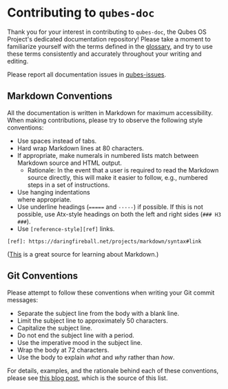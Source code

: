 Contributing to `qubes-doc`
===========================

Thank you for your interest in contributing to `qubes-doc`, the Qubes OS
Project's dedicated documentation repository! Please take a moment to
familiarize yourself with the terms defined in the [glossary], and try to use
these terms consistently and accurately throughout your writing and editing.

Please report all documentation issues in [qubes-issues]. 


Markdown Conventions
--------------------

All the documentation is written in Markdown for maximum accessibility. When
making contributions, please try to observe the following style conventions:

 * Use spaces instead of tabs.
 * Hard wrap Markdown lines at 80 characters.
 * If appropriate, make numerals in numbered lists match between Markdown
   source and HTML output.
   * Rationale: In the event that a user is required to read the Markdown source
     directly, this will make it easier to follow, e.g., numbered steps in a set
     of instructions.
 * Use hanging indentations  
   where appropriate.
 * Use underline headings (`=====` and `-----`) if possible. If this is not
   possible, use Atx-style headings on both the left and right sides
   (`### H3 ###`).
 * Use `[reference-style][ref]` links.  
 
`[ref]: https://daringfireball.net/projects/markdown/syntax#link`

([This][md] is a great source for learning about Markdown.)


Git Conventions
---------------

Please attempt to follow these conventions when writing your Git commit
messages:

 * Separate the subject line from the body with a blank line.
 * Limit the subject line to approximately 50 characters.
 * Capitalize the subject line.
 * Do not end the subject line with a period.
 * Use the imperative mood in the subject line.
 * Wrap the body at 72 characters.
 * Use the body to explain *what* and *why* rather than *how*.

For details, examples, and the rationale behind each of these conventions,
please see [this blog post][git-commit], which is the source of this list.


[glossary]: https://www.qubes-os.org/doc/glossary/
[qubes-issues]: https://github.com/QubesOS/qubes-issues/issues
[md]: https://daringfireball.net/projects/markdown/
[git-commit]: http://chris.beams.io/posts/git-commit/

